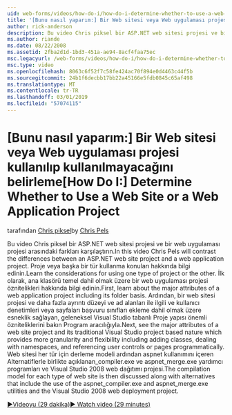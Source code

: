 ```yaml
---
uid: web-forms/videos/how-do-i/how-do-i-determine-whether-to-use-a-web-site-or-a-web-application-project
title: '[Bunu nasıl yaparım:] Bir Web sitesi veya Web uygulaması projesi kullanılıp kullanılmayacağını belirleme | Microsoft Docs'
author: rick-anderson
description: Bu video Chris piksel bir ASP.NET web sitesi projesi ve bir web uygulaması projesi arasındaki farkları karşılaştırın. Kullanma konuları bilgi edinin...
ms.author: riande
ms.date: 08/22/2008
ms.assetid: 2fba2d1d-1bd3-451a-ae94-8acf4faa75ec
msc.legacyurl: /web-forms/videos/how-do-i/how-do-i-determine-whether-to-use-a-web-site-or-a-web-application-project
msc.type: video
ms.openlocfilehash: 8063c6f52f7c58fe424ac70f894e0d4463c44f5b
ms.sourcegitcommit: 24b1f6decbb17bb22a45166e5fdb0845c65af498
ms.translationtype: MT
ms.contentlocale: tr-TR
ms.lasthandoff: 03/01/2019
ms.locfileid: "57074115"
---
```

<a name="how-do-i-determine-whether-to-use-a-web-site-or-a-web-application-project"></a><span data-ttu-id="93224-104">[Bunu nasıl yaparım:] Bir Web sitesi veya Web uygulaması projesi kullanılıp kullanılmayacağını belirleme</span><span class="sxs-lookup"><span data-stu-id="93224-104">[How Do I:] Determine Whether to Use a Web Site or a Web Application Project</span></span>
====================
<span data-ttu-id="93224-105">tarafından [Chris piksel](https://twitter.com/chrispels)</span><span class="sxs-lookup"><span data-stu-id="93224-105">by [Chris Pels](https://twitter.com/chrispels)</span></span>

<span data-ttu-id="93224-106">Bu video Chris piksel bir ASP.NET web sitesi projesi ve bir web uygulaması projesi arasındaki farkları karşılaştırın.</span><span class="sxs-lookup"><span data-stu-id="93224-106">In this video Chris Pels will contrast the differences between an ASP.NET web site project and a web application project.</span></span> <span data-ttu-id="93224-107">Proje veya başka bir tür kullanma konuları hakkında bilgi edinin.</span><span class="sxs-lookup"><span data-stu-id="93224-107">Learn the considerations for using one type of project or the other.</span></span> <span data-ttu-id="93224-108">İlk olarak, ana klasörü temel dahil olmak üzere bir web uygulaması projesi öznitelikleri hakkında bilgi edinin.</span><span class="sxs-lookup"><span data-stu-id="93224-108">First, learn about the major attributes of a web application project including its folder basis.</span></span> <span data-ttu-id="93224-109">Ardından, bir web sitesi projesi ve daha fazla ayrıntı düzeyi ve ad alanları ile ilgili ve kullanıcı denetimleri veya sayfaları başvuru sınıfları ekleme dahil olmak üzere esneklik sağlayan, geleneksel Visual Studio tabanlı Proje yapısı önemli özniteliklerini bakın Program aracılığıyla.</span><span class="sxs-lookup"><span data-stu-id="93224-109">Next, see the major attributes of a web site project and its traditional Visual Studio project based nature which provides more granularity and flexibility including adding classes, dealing with namespaces, and referencing user controls or pages programmatically.</span></span> <span data-ttu-id="93224-110">Web sitesi her tür için derleme modeli ardından aspnet kullanımını içeren Alternatiflerle birlikte açıklanan\_compiler.exe ve aspnet\_merge.exe yardımcı programları ve Visual Studio 2008 web dağıtımı projesi.</span><span class="sxs-lookup"><span data-stu-id="93224-110">The compilation model for each type of web site is then discussed along with alternatives that include the use of the aspnet\_compiler.exe and aspnet\_merge.exe utilities and the Visual Studio 2008 web deployment project.</span></span>

[<span data-ttu-id="93224-111">&#9654;Videoyu (29 dakika)</span><span class="sxs-lookup"><span data-stu-id="93224-111">&#9654; Watch video (29 minutes)</span></span>](https://channel9.msdn.com/Blogs/ASP-NET-Site-Videos/how-do-i-determine-whether-to-use-a-web-site-or-a-web-application-project)
